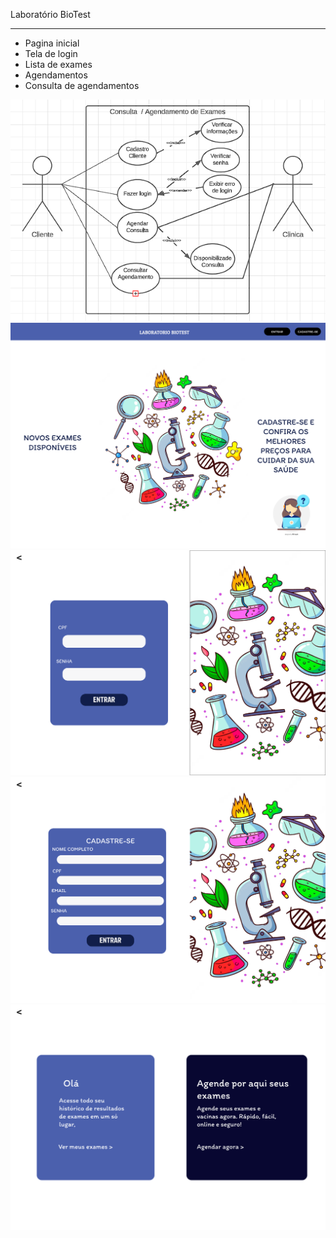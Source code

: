 Laboratório BioTest



---------------------------------


 
* Pagina inicial
* Tela de login
* Lista de exames
* Agendamentos
* Consulta de agendamentos

![Imagem](Diagrama%20de%20uso.png)
![Imagem](Tela%20de%20inicio.png)
![Imagem](Tela%20de%20login.png)
![Imagem](Tela%20de%20cadastro.png)
![Imagem](Exames%20ou%20agendamentos.png)
